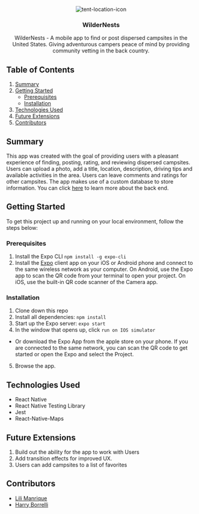 <p align="center">
  <a>
   <img align="center" src="https://i.ibb.co/j66cs42/tent-location-icon.png" alt="tent-location-icon">
  </a>

  <h3 align="center">WilderNests</h3>

  <p align="center">
  WilderNests - A mobile app to find or post dispersed campsites in the United States. Giving adventurous campers peace of mind by providing community vetting in the back country.
  </p>
</p>

## Table of Contents
1. [Summary](#summary)
2. [Getting Started](#getting-started)
    * [Prerequisites](#prerequisites)
    * [Installation](#installation)
3. [Technologies Used](#technologies-used)
4. [Future Extensions](#future-extensions)
5. [Contributors](#contributors)


## Summary
This app was created with the goal of providing users with a pleasant experience of finding, posting, rating, and reviewing dispersed campsites. Users can upload a photo, add a title, location, description, driving tips and available activities in the area. Users can leave comments and ratings for other campsites. The app makes use of a custom database to store information. You can click [here](https://github.com/Turing-Cross-Pol/DispersedCamping_BE) to learn more about the back end.

## Getting Started
To get this project up and running on your local environment, follow the steps below:

### Prerequisites
1. Install the Expo CLI `npm install -g expo-cli`
2. Install the [Expo](https://expo.io/) client app on your iOS or Android phone and connect to the same wireless network as your computer. On Android, use the Expo app to scan the QR code from your terminal to open your project. On iOS, use the built-in QR code scanner of the Camera app.

### Installation
1. Clone down this repo
2. Install all dependencies: `npm install`
3. Start up the Expo server: `expo start`
4. In the window that opens up, click `run on IOS simulator`
  - Or download the Expo App from the apple store on your phone. If you are connected to the same network, you can scan the QR code to get started or open the Expo and select the Project.
5. Browse the app.

## Technologies Used
- React Native
- React Native Testing Library
- Jest
- React-Native-Maps

## Future Extensions
1. Build out the ability for the app to work with Users
2. Add transition effects for improved UX.
3. Users can add campsites to a list of favorites

## Contributors
- [Lili Manrique](https://github.com/lmanriq)
- [Harry Borrelli](https://github.com/hborrelli1)


